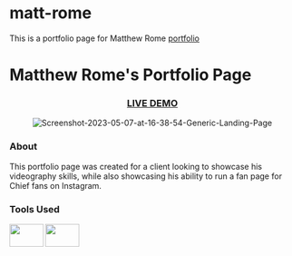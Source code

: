 # matt-rome
This is a portfolio page for Matthew Rome <a href="https://cemkar.github.io/matt-rome/" > portfolio </a>

<h1>Matthew Rome's Portfolio Page</h1>
<h3 align="center"><a href="https://cemkar.github.io/matt-rome/">LIVE DEMO</a></h3>

<p align="center"><img src="https://i.ibb.co/mXkGSj3/Screen-Shot-2023-11-19-at-2-20-21-AM.png" alt="Screenshot-2023-05-07-at-16-38-54-Generic-Landing-Page" border="0" /></p>
<h3>About</h3>
This portfolio page was created for a client looking to showcase his videography skills, while also showcasing his ability to run a fan page for Chief fans on Instagram.
<h3>Tools Used</h3>
<img align="left"height="40px" width="60px" src="https://cdn.jsdelivr.net/gh/devicons/devicon/icons/html5/html5-original-wordmark.svg" />
<img align="left"height="40px" width="60px" src="https://cdn.jsdelivr.net/gh/devicons/devicon/icons/css3/css3-original-wordmark.svg" />
